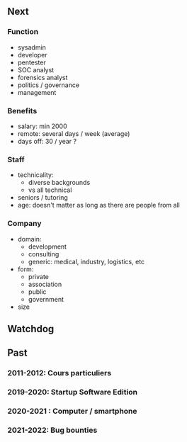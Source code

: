 ## Next

### Function

- sysadmin
- developer
- pentester
- SOC analyst
- forensics analyst
- politics / governance
- management

### Benefits

- salary: min 2000
- remote: several days / week (average)
- days off: 30 / year ?

### Staff

- technicality:
  - diverse backgrounds
  - vs all technical
- seniors / tutoring
- age: doesn't matter as long as there are people from all 

### Company

- domain:
  - development
  - consulting
  - generic: medical, industry, logistics, etc
- form:
  - private
  - association
  - public
  - government
- size

## Watchdog

## Past

### 2011-2012: Cours particuliers

### 2019-2020: Startup Software Edition

### 2020-2021 : Computer / smartphone 

### 2021-2022: Bug bounties 
